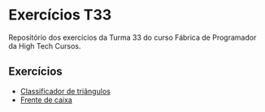 # Exercícios T33

Repositório dos exercícios da Turma 33 do curso Fábrica de Programador da High Tech Cursos.

## Exercícios

 - [Classificador de triângulos](./classificador-triangulos/)
 - [Frente de caixa](./frente-caixa/)